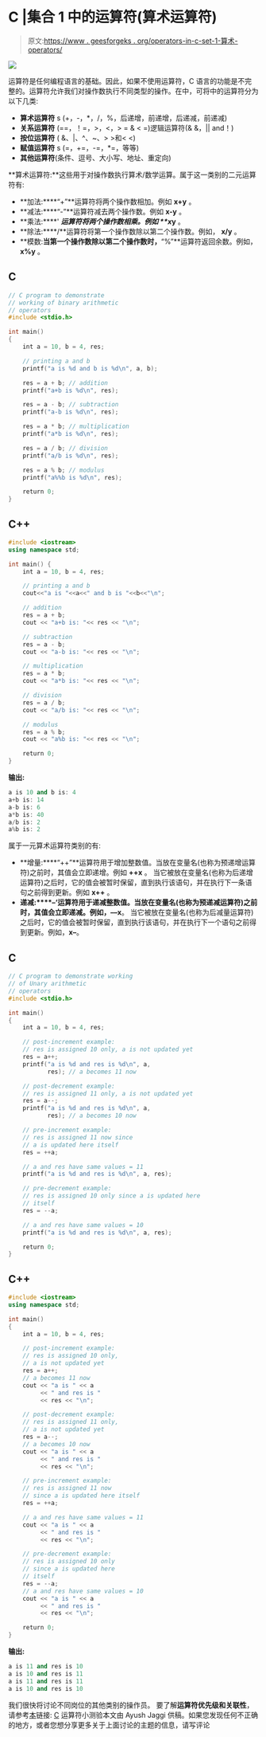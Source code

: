 # C |集合 1 中的运算符(算术运算符)

> 原文:[https://www . geesforgeks . org/operators-in-c-set-1-算术-operators/](https://www.geeksforgeeks.org/operators-in-c-set-1-arithmetic-operators/)

![](img/7475cb9d2bc2dd61cbab802613738268.png)

运算符是任何编程语言的基础。因此，如果不使用运算符，C 语言的功能是不完整的。运算符允许我们对操作数执行不同类型的操作。在中，可将中的运算符分为以下几类:

*   **算术运算符** s (+，-，*，/，%，后递增，前递增，后递减，前递减)
*   **关系运算符** (==，！=，>，<，> = & < =)逻辑运算符(& &，|| and！)
*   **按位运算符** ( &、|、^、~、> >和< <)
*   **赋值运算符** s (=，+=，-=，*=，等等)
*   **其他运算符**(条件、逗号、大小写、地址、重定向)

**算术运算符:**这些用于对操作数执行算术/数学运算。属于这一类别的二元运算符有:

*   **加法:****“+”**运算符将两个操作数相加。例如 **x+y** 。
*   **减法:****“-”**运算符减去两个操作数。例如 **x-y** 。
*   **乘法:****' ***运算符将两个操作数相乘。例如 **x*y** 。
*   **除法:****/**运算符将第一个操作数除以第二个操作数。例如， **x/y** 。
*   **模数:**当第一个操作数除以第二个操作数时，**“%”**运算符返回余数。例如， **x%y** 。

## C

```cpp
// C program to demonstrate
// working of binary arithmetic
// operators
#include <stdio.h>

int main()
{
    int a = 10, b = 4, res;

    // printing a and b
    printf("a is %d and b is %d\n", a, b);

    res = a + b; // addition
    printf("a+b is %d\n", res);

    res = a - b; // subtraction
    printf("a-b is %d\n", res);

    res = a * b; // multiplication
    printf("a*b is %d\n", res);

    res = a / b; // division
    printf("a/b is %d\n", res);

    res = a % b; // modulus
    printf("a%%b is %d\n", res);

    return 0;
}
```

## C++

```cpp
#include <iostream>
using namespace std;

int main() {
    int a = 10, b = 4, res;

    // printing a and b
    cout<<"a is "<<a<<" and b is "<<b<<"\n";

    // addition
    res = a + b; 
    cout << "a+b is: "<< res << "\n";

    // subtraction
    res = a - b; 
    cout << "a-b is: "<< res << "\n";

    // multiplication
    res = a * b; 
    cout << "a*b is: "<< res << "\n";

    // division
    res = a / b;
    cout << "a/b is: "<< res << "\n";

    // modulus
    res = a % b;
    cout << "a%b is: "<< res << "\n";

    return 0;
}
```

**输出:**

```cpp
a is 10 and b is: 4
a+b is: 14
a-b is: 6
a*b is: 40
a/b is: 2
a%b is: 2

```

属于一元算术运算符类别的有:

*   **增量:****“++”**运算符用于增加整数值。当放在变量名(也称为预递增运算符)之前时，其值会立即递增。例如 **++x** 。
    当它被放在变量名(也称为后递增运算符)之后时，它的值会被暂时保留，直到执行该语句，并在执行下一条语句之前得到更新。例如 **x++** 。
*   **递减:****–‘**运算符用于递减整数值。当放在变量名(也称为预递减运算符)之前时，其值会立即递减。例如，**––x**。
    当它被放在变量名(也称为后减量运算符)之后时，它的值会被暂时保留，直到执行该语句，并在执行下一个语句之前得到更新。例如，**x–**。

## C

```cpp
// C program to demonstrate working
// of Unary arithmetic
// operators
#include <stdio.h>

int main()
{
    int a = 10, b = 4, res;

    // post-increment example:
    // res is assigned 10 only, a is not updated yet
    res = a++;
    printf("a is %d and res is %d\n", a,
           res); // a becomes 11 now

    // post-decrement example:
    // res is assigned 11 only, a is not updated yet
    res = a--;
    printf("a is %d and res is %d\n", a,
           res); // a becomes 10 now

    // pre-increment example:
    // res is assigned 11 now since
    // a is updated here itself
    res = ++a;

    // a and res have same values = 11
    printf("a is %d and res is %d\n", a, res);

    // pre-decrement example:
    // res is assigned 10 only since a is updated here
    // itself
    res = --a;

    // a and res have same values = 10
    printf("a is %d and res is %d\n", a, res);

    return 0;
}
```

## C++

```cpp
#include <iostream>
using namespace std;

int main()
{
    int a = 10, b = 4, res;

    // post-increment example:
    // res is assigned 10 only,
    // a is not updated yet
    res = a++;
    // a becomes 11 now
    cout << "a is " << a
         << " and res is "
         << res << "\n";

    // post-decrement example:
    // res is assigned 11 only,
    // a is not updated yet
    res = a--;
    // a becomes 10 now
    cout << "a is " << a
         << " and res is "
         << res << "\n";

    // pre-increment example:
    // res is assigned 11 now
    // since a is updated here itself
    res = ++a;

    // a and res have same values = 11
    cout << "a is " << a
         << " and res is "
         << res << "\n";

    // pre-decrement example:
    // res is assigned 10 only
    // since a is updated here
    // itself
    res = --a;
    // a and res have same values = 10
    cout << "a is " << a
         << " and res is "
         << res << "\n";

    return 0;
}
```

**输出:**

```cpp
a is 11 and res is 10
a is 10 and res is 11
a is 11 and res is 11
a is 10 and res is 10

```

我们很快将讨论不同岗位的其他类别的操作员。
要了解**运算符优先级和关联性**，请参考[本](https://www.geeksforgeeks.org/c-operator-precedence-associativity/)链接:
[C](https://www.geeksforgeeks.org/c-language-2-gq/operators-gq/)
运算符小测验本文由 Ayush Jaggi 供稿。如果您发现任何不正确的地方，或者您想分享更多关于上面讨论的主题的信息，请写评论